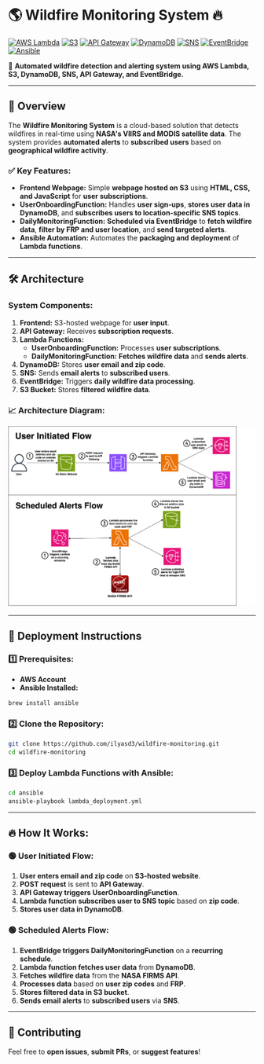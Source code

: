 # 🌎 Wildfire Monitoring System 🔥

[![AWS Lambda](https://img.shields.io/badge/AWS-Lambda-orange)](https://aws.amazon.com/lambda/)
[![S3](https://img.shields.io/badge/AWS-S3-blue)](https://aws.amazon.com/s3/)
[![API Gateway](https://img.shields.io/badge/API-Gateway-yellow)](https://aws.amazon.com/api-gateway/)
[![DynamoDB](https://img.shields.io/badge/DynamoDB-NoSQL-green)](https://aws.amazon.com/dynamodb/)
[![SNS](https://img.shields.io/badge/SNS-Notifications-purple)](https://aws.amazon.com/sns/)
[![EventBridge](https://img.shields.io/badge/EventBridge-Scheduling-blueviolet)](https://aws.amazon.com/eventbridge/)
[![Ansible](https://img.shields.io/badge/Ansible-Automation-red)](https://www.ansible.com/)

🚀 **Automated wildfire detection and alerting system using AWS Lambda, S3, DynamoDB, SNS, API Gateway, and EventBridge.**

---

## 📌 Overview
The **Wildfire Monitoring System** is a cloud-based solution that detects wildfires in real-time using **NASA's VIIRS and MODIS satellite data**. The system provides **automated alerts** to **subscribed users** based on **geographical wildfire activity**.

### ✅ **Key Features:**
- **Frontend Webpage:** Simple **webpage hosted on S3** using **HTML, CSS, and JavaScript** for **user subscriptions**.
- **UserOnboardingFunction:** Handles **user sign-ups**, **stores user data in DynamoDB**, and **subscribes users to location-specific SNS topics**.
- **DailyMonitoringFunction:** **Scheduled via EventBridge** to **fetch wildfire data**, **filter by FRP and user location**, and **send targeted alerts**.
- **Ansible Automation:** Automates the **packaging and deployment** of **Lambda functions**.

---

## 🛠️ **Architecture**

### **System Components:**
1. **Frontend:** S3-hosted webpage for **user input**.
2. **API Gateway:** Receives **subscription requests**.
3. **Lambda Functions:**
   - **UserOnboardingFunction:** Processes **user subscriptions**.
   - **DailyMonitoringFunction:** **Fetches wildfire data** and **sends alerts**.
4. **DynamoDB:** Stores **user email and zip code**.
5. **SNS:** Sends **email alerts** to **subscribed users**.
6. **EventBridge:** Triggers **daily wildfire data processing**.
7. **S3 Bucket:** Stores **filtered wildfire data**.

### 📈 **Architecture Diagram:**

<img src="architecture_diagram.svg" alt="Wildfire Monitoring Architecture" width="800">

---

## 🚀 **Deployment Instructions**

### **1️⃣ Prerequisites:**
- **AWS Account**
- **Ansible Installed:**
```sh
brew install ansible
```

### **2️⃣ Clone the Repository:**
```sh
git clone https://github.com/ilyasd3/wildfire-monitoring.git
cd wildfire-monitoring
```

### **3️⃣ Deploy Lambda Functions with Ansible:**
```sh
cd ansible
ansible-playbook lambda_deployment.yml
```

---

## 🔥 **How It Works:**

### 🟢 **User Initiated Flow:**
1. **User enters email and zip code** on **S3-hosted website**.
2. **POST request** is sent to **API Gateway**.
3. **API Gateway triggers UserOnboardingFunction**.
4. **Lambda function subscribes user to SNS topic** based on **zip code**.
5. **Stores user data in DynamoDB**.

### 🟢 **Scheduled Alerts Flow:**
1. **EventBridge triggers DailyMonitoringFunction** on a **recurring schedule**.
2. **Lambda function fetches user data** from **DynamoDB**.
3. **Fetches wildfire data** from the **NASA FIRMS API**.
4. **Processes data** based on **user zip codes** and **FRP**.
5. **Stores filtered data in S3 bucket**.
6. **Sends email alerts** to **subscribed users** via **SNS**.

---

## 🤝 **Contributing**
Feel free to **open issues**, **submit PRs**, or **suggest features**!
